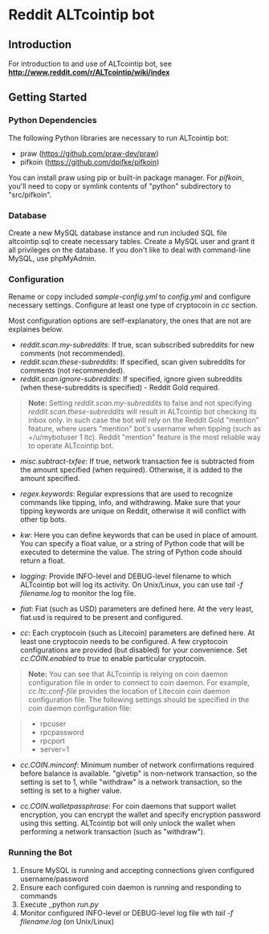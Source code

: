 # Reddit ALTcointip bot

## Introduction

For introduction to and use of ALTcointip bot, see __http://www.reddit.com/r/ALTcointip/wiki/index__

## Getting Started

### Python Dependencies

The following Python libraries are necessary to run ALTcointip bot:

* praw (https://github.com/praw-dev/praw)
* pifkoin (https://github.com/dpifke/pifkoin)

You can install praw using pip or built-in package manager. For _pifkoin_, you'll need to copy or symlink contents of "python" subdirectory to "src/pifkoin".

### Database

Create a new MySQL database instance and run included SQL file altcointip.sql to create necessary tables. Create a MySQL user and grant it all privileges on the database. If you don't like to deal with command-line MySQL, use phpMyAdmin.

### Configuration

Rename or copy included _sample-config.yml_ to _config.yml_ and configure necessary settings. Configure at least one type of cryptocoin in _cc_ section.

Most configuration options are self-explanatory, the ones that are not are explaines below.

* _reddit.scan.my-subreddits_: If true, scan subscribed subreddits for new comments (not recommended).
* _reddit.scan.these-subreddits_: If specified, scan given subreddits for comments (not recommended).
* _reddit.scan.ignore-subreddits_: If specified, ignore given subreddits (when these-subreddits is specified) - Reddit Gold required.

>__Note:__ Setting _reddit.scan.my-subreddits_ to false and not specifying _reddit.scan.these-subreddits_ will result in ALTcointip bot checking its inbox only. In such case the bot will rely on the Reddit Gold "mention" feature, where users "mention" bot's username when tipping (such as +/u/mybotuser 1 ltc). Reddit "mention" feature is the most reliable way to operate ALTcointip bot.

* _misc.subtract-txfee_: If true, network transaction fee is subtracted from the amount specified (when required). Otherwise, it is added to the amount specified.

* _regex.keywords_: Regular expressions that are used to recognize commands like tipping, info, and withdrawing. Make sure that your tipping keywords are unique on Reddit, otherwise it will conflict with other tip bots.

* _kw_: Here you can define keywords that can be used in place of amount. You can specify a float value, or a string of Python code that will be executed to determine the value. The string of Python code should return a float.

* _logging_: Provide INFO-level and DEBUG-level filename to which ALTcointip bot will log its activity. On Unix/Linux, you can use _tail -f filename.log_ to monitor the log file.

* _fiat_: Fiat (such as USD) parameters are defined here. At the very least, fiat.usd is required to be present and configured.

* _cc_: Each cryptocoin (such as Litecoin) parameters are defined here. At least one cryptocoin needs to be configured. A few cryptocoin configurations are provided (but disabled) for your convenience. Set _cc.COIN.enabled_ to _true_ to enable particular cryptocoin.

>__Note:__ You can see that ALTcointip is relying on coin daemon configuration file in order to connect to coin daemon. For example, _cc.ltc.conf-file_ provides the location of Litecoin coin daemon configuration file. The following settings should be specified in the coin daemon configuration file:

>* rpcuser
>* rpcpassword
>* rpcport
>* server=1

* _cc.COIN.minconf_: Minimum number of network confirmations required before balance is available. "givetip" is non-network transaction, so the setting is set to 1, while "withdraw" is a network transaction, so the setting is set to a higher value.

* _cc.COIN.walletpassphrase_: For coin daemons that support wallet encryption, you can encrypt the wallet and specify encryption password using this setting. ALTcointip bot will only unlock the wallet when performing a network transaction (such as "withdraw").

### Running the Bot

1. Ensure MySQL is running and accepting connections given configured username/password
1. Ensure each configured coin daemon is running and responding to commands
1. Execute _python _run.py_
1. Monitor configured INFO-level or DEBUG-level log file wth _tail -f filename.log_ (on Unix/Linux)
